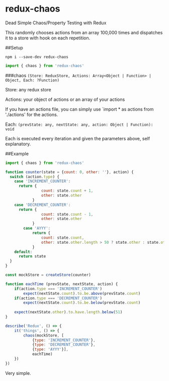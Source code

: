 # redux-chaos
Dead Simple Chaos/Property Testing with Redux

This randomly chooses actions from an array 100,000 times and dispatches it to a store with hook on each repetition.

##Setup

`npm i --save-dev redux-chaos`
```javascript
import { chaos } from 'redux-chaos'
```

###chaos `(Store: ReduxStore, Actions: Array<Object | Function> | Object, Each: ?Function)`

Store: any redux store

Actions: your object of actions or an array of your actions

If you have an actions file, you can simply use `import * as actions from './actions' for the actions.

Each: `(prevState: any, nextState: any, action: Object | Function): void`

Each is executed every iteration and given the parameters above, self explanatory.

##Example

```javascript
import { chaos } from 'redux-chaos'

function counter(state = {count: 0, other: ''}, action) {
  switch (action.type) {
    case 'INCREMENT_COUNTER':
      return {
				count: state.count + 1,
				other: state.other
			}
    case 'DECREMENT_COUNTER':
      return {
				count: state.count - 1,
				other: state.other
			}
		case 'AYYY': 
			return {
				count: state.count,
				other: state.other.length > 50 ? state.other : state.other + 'lo'
			}
    default:
      return state
  }
}

const mockStore = createStore(counter)

function eachTime (prevState, nextState, action) {
	if(action.type === 'INCREMENT_COUNTER')
		expect(nextState.count).to.be.above(prevState.count)
	if(action.type === 'DECREMENT_COUNTER')
		expect(nextState.count).to.be.below(prevState.count)
		
	expect(nextState.other).to.have.length.below(51)
}

describe('Redux', () => {
	it('things', () => {
		chaos(mockStore, [
			{type: 'INCREMENT_COUNTER'}, 
			{type: 'DECREMENT_COUNTER'}, 
			{type: 'AYYY'}], 
			eachTime)
	})
})
```

Very simple.
